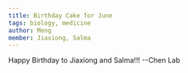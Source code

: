 ```yaml
---
title: Birthday Cake for June
tags: biology, medicine
author: Meng
member: Jiaxiong, Salma
---
```


Happy Birthday to Jiaxiong and Salma!!!    --Chen Lab
